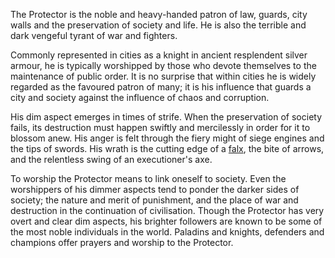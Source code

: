 The Protector is the noble and heavy-handed patron of law, guards, city walls and the preservation of society and life. He is also the terrible and dark vengeful tyrant of war and fighters.

Commonly represented in cities as a knight in ancient resplendent silver armour, he is typically worshipped by those who devote themselves to the maintenance of public order. It is no surprise that within cities he is widely regarded as the favoured patron of many; it is his influence that guards a city and society against the influence of chaos and corruption.

His dim aspect emerges in times of strife. When the preservation of society fails, its destruction must happen swiftly and mercilessly in order for it to blossom anew. His anger is felt through the fiery might of siege engines and the tips of swords. His wrath is the cutting edge of a [falx](https://5e.warlow.engineer/items.html#falx_bloodinthecompany), the bite of arrows, and the relentless swing of an executioner's axe.

To worship the Protector means to link oneself to society. Even the worshippers of his dimmer aspects tend to ponder the darker sides of society; the nature and merit of punishment, and the place of war and destruction in the continuation of civilisation. Though the Protector has very overt and clear dim aspects, his brighter followers are known to be some of the most noble individuals in the world. Paladins and knights, defenders and champions offer prayers and worship to the Protector.